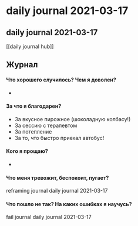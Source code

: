 # daily journal 2021-03-17

## daily journal 2021-03-17
[[daily journal hub]]


## Журнал
#### Что хорошего случилось? Чем я доволен?
- 

#### За что я благодарен?
- За вкусное пирожное (шоколадную колбасу!)
- За сессию с терапевтом
- За потепление
- За то, что быстро приехал автобус!

#### Кого я прощаю?
- 

#### Что меня тревожит, беспокоит, пугает?
reframing journal daily journal 2021-03-17


#### Что пошло не так? На каких ошибках я научусь?
fail journal daily journal 2021-03-17

